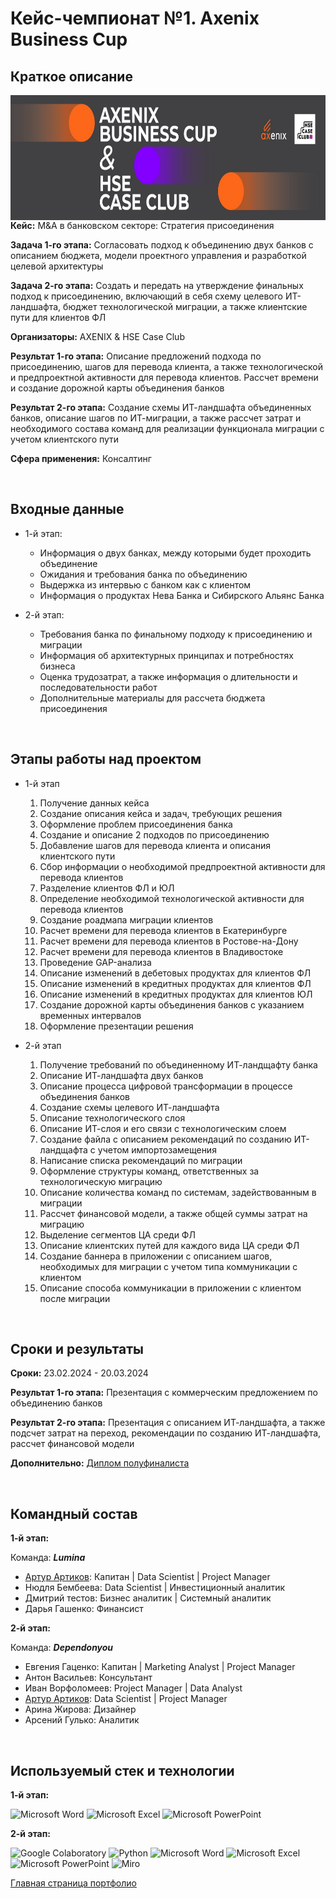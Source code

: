 # Кейс-чемпионат №1. Axenix Business Cup

## Краткое описание

<img src="https://github.com/ArturArtikov/Portfolio/blob/main/1_media/3_case_championships_projects/case_projects1.jpg" height=200 align="left"> 

__Кейс:__ M&A в банковском секторе: Стратегия присоединения

__Задача 1-го этапа:__ Согласовать подход к объединению двух банков с описанием бюджета, модели проектного управления и разработкой целевой архитектуры

__Задача 2-го этапа:__ Создать и передать на утверждение финальных подход к присоединению, включающий в себя схему целевого ИТ-ландшафта, бюджет технологической миграции, а также клиентские пути для клиентов ФЛ

__Организаторы:__ AXENIX & HSE Case Club

__Результат 1-го этапа:__ Описание предложений подхода по присоединению, шагов для перевода клиента, а также технологической и предпроектной активности для перевода клиентов. Рассчет времени и создание дорожной карты объединения банков

__Результат 2-го этапа:__ Создание схемы ИТ-ландшафта объединенных банков, описание шагов по ИТ-миграции, а также рассчет затрат и необходимого состава команд для реализации функционала миграции с учетом клиентского пути

__Сфера применения:__ Консалтинг

<br/>

## Входные данные

* 1-й этап:

    * Информация о двух банках, между которыми будет проходить объединение
    * Ожидания и требования банка по объединению
    * Выдержка из интервью с банком как с клиентом
    * Информация о продуктах Нева Банка и Сибирского Альянс Банка


* 2-й этап:

    * Требования банка по финальному подходу к присоединению и миграции
    * Информация об архитектурных принципах и потребностях бизнеса
    * Оценка трудозатрат, а также информация о длительности и последовательности работ
    * Дополнительные материалы для рассчета бюджета присоединения

<br/>

## Этапы работы над проектом

* 1-й этап
    1. Получение данных кейса
    2. Создание описания кейса и задач, требующих решения
    3. Оформление проблем присоединения банка
    4. Создание и описание 2 подходов по присоединению
    5. Добавление шагов для перевода клиента и описания клиентского пути
    6. Сбор информации о необходимой предпроектной активности для перевода клиентов
    7. Разделение клиентов ФЛ и ЮЛ
    8. Определение необходимой технологической активности для перевода клиентов
    9. Создание роадмапа миграции клиентов
    10. Расчет времени для перевода клиентов в Екатеринбурге
    11. Расчет времени для перевода клиентов в Ростове-на-Дону
    12. Расчет времени для перевода клиентов в Владивостоке
    13. Проведение GAP-анализа
    14. Описание изменений в дебетовых продуктах для клиентов ФЛ
    15. Описание изменений в кредитных продуктах для клиентов ФЛ
    16. Описание изменений в кредитных продуктах для клиентов ЮЛ
    17. Создание дорожной карты объединения банков с указанием временных интервалов
    18. Оформление презентации решения
    
* 2-й этап
    1. Получение требований по объединенному ИТ-ландщафту банка
    2. Описание ИТ-ландшафта двух банков
    3. Описание процесса цифровой трансформации в процессе объединения банков
    4. Создание схемы целевого ИТ-ландшафта
    5. Описание технологического слоя
    6. Описание ИТ-слоя и его связи с технологическим слоем
    7. Создание файла с описанием рекомендаций по созданию ИТ-ландщафта с учетом импортозамещения
    8. Написание списка рекомендаций по миграции
    9. Оформление структуры команд, ответственных за технологическую миграцию
    10. Описание количества команд по системам, задействованным в миграции
    11. Рассчет финансовой модели, а также общей суммы затрат на миграцию
    12. Выделение сегментов ЦА среди ФЛ
    13. Описание клиентских путей для каждого вида ЦА среди ФЛ
    14. Создание баннера в приложении с описанием шагов, необходимых для миграции с учетом типа коммуникации с клиентом
    15. Описание способа коммуникации в приложении с клиентом после миграции

<br/>

## Сроки и результаты

__Сроки:__ 23.02.2024 - 20.03.2024

__Результат 1-го этапа:__ Презентация с коммерческим предложением по объединению банков

__Результат 2-го этапа:__ Презентация с описанием ИТ-ландшафта, а также подсчет затрат на переход, рекомендации по созданию ИТ-ландшафта, рассчет финансовой модели

__Дополнительно:__ [Диплом полуфиналиста](https://github.com/ArturArtikov/Portfolio/blob/main/1_media/4_certificates/Axenix%20Business%20Cup%20-%202024.%20%D0%94%D0%B8%D0%BF%D0%BB%D0%BE%D0%BC%20%D0%BF%D0%BE%D0%BB%D1%83%D1%84%D0%B8%D0%BD%D0%B0%D0%BB%D0%B8%D1%81%D1%82%D0%B0.%20%D0%90%D1%80%D1%82%D1%83%D1%80%20%D0%90%D1%80%D1%82%D0%B8%D0%BA%D0%BE%D0%B2.pdf)

<br/>

## Командный состав

__1-й этап:__

Команда: __*Lumina*__

* [Артур Артиков](https://github.com/ArturArtikov): Капитан | Data Scientist | Project Manager
* Нюдля Бембеева: Data Scientist | Инвестиционный аналитик
* Дмитрий тестов: Бизнес аналитик | Системный аналитик
* Дарья Гашенко: Финансист


__2-й этап:__

Команда: __*Dependonyou*__

* Евгения Гаценко: Капитан | Marketing Analyst | Project Manager
* Антон Васильев: Консультант
* Иван Ворфоломеев: Project Manager | Data Analyst
* [Артур Артиков](https://github.com/ArturArtikov): Data Scientist | Project Manager
* Арина Жирова: Дизайнер 
* Арсений Гулько: Аналитик

<br/>

## Используемый стек и технологии

__1-й этап:__

![Microsoft Word](https://img.shields.io/badge/Microsoft_Word-2B579A?style=for-the-badge&logo=microsoft-word&logoColor=white)
![Microsoft Excel](https://img.shields.io/badge/Microsoft_Excel-217346?style=for-the-badge&logo=microsoft-excel&logoColor=white)
![Microsoft PowerPoint](https://img.shields.io/badge/Microsoft_PowerPoint-B7472A?style=for-the-badge&logo=microsoft-powerpoint&logoColor=white)

__2-й этап:__

![Google Colaboratory](https://img.shields.io/badge/Google%20Colaboratory-ffffff.svg?style=for-the-badge&logo=google-colab&logoColor=orange)
![Python](https://img.shields.io/badge/python-3670A0?style=for-the-badge&logo=python&logoColor=ffdd54)
![Microsoft Word](https://img.shields.io/badge/Microsoft_Word-2B579A?style=for-the-badge&logo=microsoft-word&logoColor=white)
![Microsoft Excel](https://img.shields.io/badge/Microsoft_Excel-217346?style=for-the-badge&logo=microsoft-excel&logoColor=white)
![Microsoft PowerPoint](https://img.shields.io/badge/Microsoft_PowerPoint-B7472A?style=for-the-badge&logo=microsoft-powerpoint&logoColor=white)
![Miro](https://img.shields.io/badge/Miro-050038?style=for-the-badge&logo=Miro&logoColor=white)

[Главная страница портфолио](https://github.com/ArturArtikov/Portfolio/blob/main/README.md)
